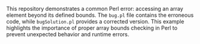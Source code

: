 This repository demonstrates a common Perl error: accessing an array element beyond its defined bounds. The `bug.pl` file contains the erroneous code, while `bugSolution.pl` provides a corrected version.  This example highlights the importance of proper array bounds checking in Perl to prevent unexpected behavior and runtime errors.